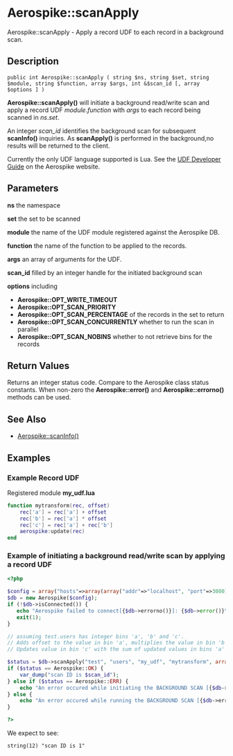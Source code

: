 
# Aerospike::scanApply

Aerospike::scanApply - Apply a record UDF to each record in a background scan.

## Description

```
public int Aerospike::scanApply ( string $ns, string $set, string $module, string $function, array $args, int &$scan_id [, array $options ] )
```

**Aerospike::scanApply()** will initiate a background read/write scan and apply a record UDF
*module*.*function* with *args* to each record being scanned in *ns*.*set*.

An integer *scan_id* identifies the background scan for subsequent **scanInfo()**
inquiries. As **scanApply()** is performed in the background,no results will be
returned to the client.

Currently the only UDF language supported is Lua.  See the
[UDF Developer Guide](http://www.aerospike.com/docs/udf/udf_guide.html) on the Aerospike website.

## Parameters

**ns** the namespace

**set** the set to be scanned

**module** the name of the UDF module registered against the Aerospike DB.

**function** the name of the function to be applied to the records.

**args** an array of arguments for the UDF.

**scan_id** filled by an integer handle for the initiated background scan

**options** including
- **Aerospike::OPT_WRITE_TIMEOUT**
- **Aerospike::OPT_SCAN_PRIORITY**
- **Aerospike::OPT_SCAN_PERCENTAGE** of the records in the set to return
- **Aerospike::OPT_SCAN_CONCURRENTLY** whether to run the scan in parallel
- **Aerospike::OPT_SCAN_NOBINS** whether to not retrieve bins for the records

## Return Values

Returns an integer status code.  Compare to the Aerospike class status
constants.  When non-zero the **Aerospike::error()** and
**Aerospike::errorno()** methods can be used.

## See Also

- [Aerospike::scanInfo()](aerospike_scaninfo.md)

## Examples

### Example Record UDF

Registered module **my_udf.lua**
```lua
function mytransform(rec, offset)
    rec['a'] = rec['a'] + offset
    rec['b'] = rec['a'] * offset
    rec['c'] = rec['a'] + rec['b']
    aerospike:update(rec)
end
```

### Example of initiating a background read/write scan by applying a record UDF

```php
<?php

$config = array("hosts"=>array(array("addr"=>"localhost", "port"=>3000)));
$db = new Aerospike($config);
if (!$db->isConnected()) {
   echo "Aerospike failed to connect[{$db->errorno()}]: {$db->error()}\n";
   exit(1);
}

// assuming test.users has integer bins 'a', 'b' and 'c'.
// Adds offset to the value in bin 'a', multiplies the value in bin 'b' by offset and
// Updates value in bin 'c' with the sum of updated values in bins 'a' and 'b'.

$status = $db->scanApply("test", "users", "my_udf", "mytransform", array(20), $scan_id);
if ($status == Aerospike::OK) {
    var_dump("scan ID is $scan_id");
} else if ($status == Aerospike::ERR) {
    echo "An error occured while initiating the BACKGROUND SCAN [{$db->errorno()}] ".$db->error();
} else {
    echo "An error occured while running the BACKGROUND SCAN [{$db->errorno()}] ".$db->error();
}

?>
```

We expect to see:

```
string(12) "scan ID is 1"
```

